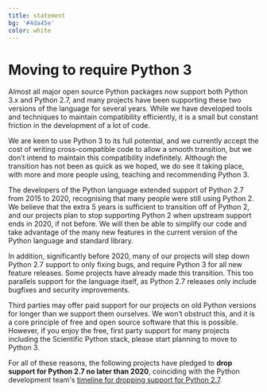 ```yaml
---
title: statement
bg: '#4da45e'
color: white
---
```


# Moving to require Python 3

Almost all major open source Python packages now support
both Python 3.x and Python 2.7, and many projects have been supporting these
two versions of the language for several years. While we have developed tools
and techniques to maintain compatibility efficiently, it is a small but
constant friction in the development of a lot of code.

We are keen to use Python 3 to its full potential, and we currently accept the
cost of writing cross-compatible code to allow a smooth transition, but we
don’t intend to maintain this compatibility indefinitely. Although the
transition has not been as quick as we hoped, we do see it taking place, with
more and more people using, teaching and recommending Python 3.

The developers of the Python language extended support of Python 2.7 from 2015
to 2020, recognising that many people were still using Python 2. We believe
that the extra 5 years is sufficient to transition off of Python 2, and our
projects plan to stop supporting Python 2 when upstream support ends in 2020,
if not before. We will then be able to simplify our code and take advantage of
the many new features in the current version of the Python language and
standard library.

In addition, significantly before 2020, many of our projects will step down
Python 2.7 support to only fixing bugs, and require Python 3 for all new
feature releases. Some projects have already made this transition.
This too parallels support for the language itself, as Python
2.7 releases only include bugfixes and security improvements.

Third parties may offer paid support for our projects on old Python versions
for longer than we support them ourselves. We won’t obstruct this, and it is a
core principle of free and open source software that this is possible. However,
if you enjoy the free, first party support for many projects including the Scientific
Python stack, please start planning to move to Python 3.

For all of these reasons, the following projects have pledged to **drop support
for Python 2.7 no later than 2020**, coinciding with the Python development
team's [timeline for dropping support for Python
2.7](https://www.python.org/dev/peps/pep-0373/#update).
